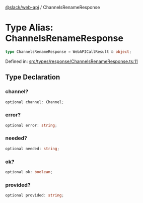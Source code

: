 [@slack/web-api](../index.md) / ChannelsRenameResponse

# Type Alias: ChannelsRenameResponse

```ts
type ChannelsRenameResponse = WebAPICallResult & object;
```

Defined in: [src/types/response/ChannelsRenameResponse.ts:11](https://github.com/slackapi/node-slack-sdk/blob/main/packages/web-api/src/types/response/ChannelsRenameResponse.ts#L11)

## Type Declaration

### channel?

```ts
optional channel: Channel;
```

### error?

```ts
optional error: string;
```

### needed?

```ts
optional needed: string;
```

### ok?

```ts
optional ok: boolean;
```

### provided?

```ts
optional provided: string;
```
